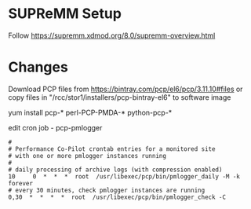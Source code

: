 # SUPReMM Setup

Follow https://supremm.xdmod.org/8.0/supremm-overview.html

# Changes
Download PCP files from https://bintray.com/pcp/el6/pcp/3.11.10#files 
or
copy files in "/rcc/stor1/installers/pcp-bintray-el6" to software image  

yum install pcp-* perl-PCP-PMDA-* python-pcp-*

edit cron job - pcp-pmlogger
```
#
# Performance Co-Pilot crontab entries for a monitored site
# with one or more pmlogger instances running
#
# daily processing of archive logs (with compression enabled)
10     0  *  *  *  root  /usr/libexec/pcp/bin/pmlogger_daily -M -k forever
# every 30 minutes, check pmlogger instances are running
0,30  *  *  *  *  root  /usr/libexec/pcp/bin/pmlogger_check -C
```


